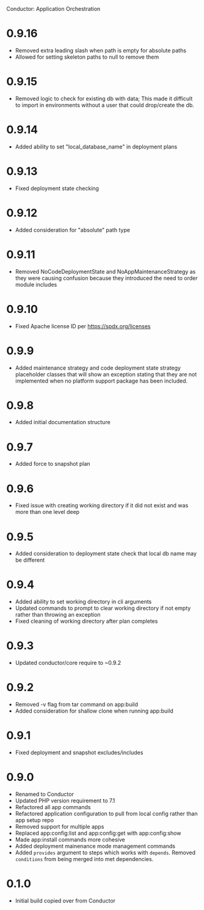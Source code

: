 Conductor: Application Orchestration

# 0.9.16
- Removed extra leading slash when path is empty for absolute paths
- Allowed for setting skeleton paths to null to remove them

# 0.9.15
- Removed logic to check for existing db with data; This made it difficult to import 
  in environments without a user that could drop/create the db.

# 0.9.14
- Added ability to set "local_database_name" in deployment plans

# 0.9.13
- Fixed deployment state checking

# 0.9.12
- Added consideration for "absolute" path type 

# 0.9.11
- Removed NoCodeDeploymentState and NoAppMaintenanceStrategy as they were causing 
  confusion because they introduced the need to order module includes

# 0.9.10
- Fixed Apache license ID per https://spdx.org/licenses

# 0.9.9
- Added maintenance strategy and code deployment state strategy placeholder classes 
  that will show an exception stating that they are not implemented when no platform
  support package has been included.

# 0.9.8
- Added initial documentation structure 

# 0.9.7
- Added force to snapshot plan

# 0.9.6
- Fixed issue with creating working directory if it did not exist and was 
  more than one level deep

# 0.9.5
- Added consideration to deployment state check that local db name may be different

# 0.9.4
- Added ability to set working directory in cli arguments
- Updated commands to prompt to clear working directory if not empty
  rather than throwing an exception
- Fixed cleaning of working directory after plan completes

# 0.9.3
- Updated conductor/core require to ~0.9.2

# 0.9.2
- Removed -v flag from tar command on app:build
- Added consideration for shallow clone when running app:build

# 0.9.1
- Fixed deployment and snapshot excludes/includes

# 0.9.0
- Renamed to Conductor
- Updated PHP version requirement to 7.1
- Refactored all app commands
- Refactored application configuration to pull from local config rather than app setup repo
- Removed support for multiple apps
- Replaced app:config:list and app:config:get with app:config:show
- Made app:install commands more cohesive
- Added deployment mainenance mode management commands
- Added `provides` argument to steps which works with `depends`. Removed `conditions` from
  being merged into met dependencies.

# 0.1.0
- Initial build copied over from Conductor
